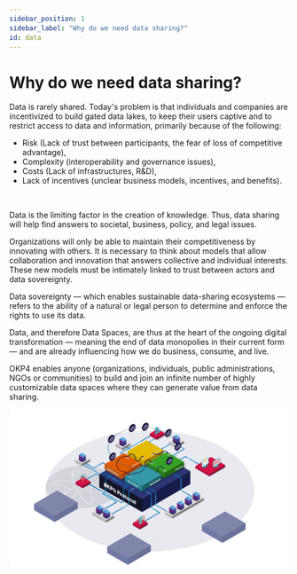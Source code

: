 ```yaml
---
sidebar_position: 1
sidebar_label: "Why do we need data sharing?"
id: data
---
```


# Why do we need data sharing?

Data is rarely shared. Today's problem is that individuals and companies are incentivized to build gated data lakes, to keep their users captive and to restrict access to data and information, primarily because of the following:

- Risk (Lack of trust between participants, the fear of loss of competitive advantage),
- Complexity (interoperability and governance issues),
- Costs (Lack of infrastructures, R&D),
- Lack of incentives (unclear business models, incentives, and benefits).

&nbsp;

Data is the limiting factor in the creation of knowledge. Thus, data sharing will help find answers to societal, business, policy, and legal issues.

Organizations will only be able to maintain their competitiveness by innovating with others. It is necessary to think about models that allow collaboration and innovation that answers collective and individual interests. These new models must be intimately linked to trust between actors and data sovereignty.

Data sovereignty — which enables sustainable data-sharing ecosystems — refers to the ability of a natural or legal person to determine and enforce the rights to use its data.

Data, and therefore Data Spaces, are thus at the heart of the ongoing digital transformation — meaning the end of data monopolies in their current form — and are already influencing how we do business, consume, and live.

OKP4 enables anyone (organizations, individuals, public administrations, NGOs or communities) to build and join an infinite number of highly customizable data spaces where they can generate value from data sharing.

![Data-sharing](/img/data-sharing.png)
